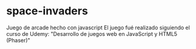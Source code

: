 # space-invaders
Juego de arcade hecho con javascript
El juego fué realizado siguiendo el curso de Udemy: "Desarrollo de juegos web en JavaScript y HTML5 (Phaser)"
